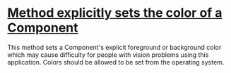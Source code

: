 # [Method explicitly sets the color of a Component](http://fb-contrib.sourceforge.net/bugdescriptions.html#S508C_SET_COMP_COLOR)

This method sets a Component's explicit foreground or background color which may
			cause difficulty for people with vision problems using this application.
			Colors should be allowed to be set from the operating system.